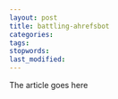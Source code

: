 ```yaml
---
layout: post
title: battling-ahrefsbot
categories:
tags:
stopwords:
last_modified:
---
```


The article goes here

